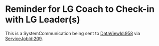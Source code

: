# Reminder for LG Coach to Check-in with LG Leader(s)
This is a SystemCommunication being sent to [DataViewId:958](https://rock.vrl.church/reporting/dataviews?DataViewId=958) via [ServiceJobId:209](https://rock.vrl.church/admin/system/jobs/209).